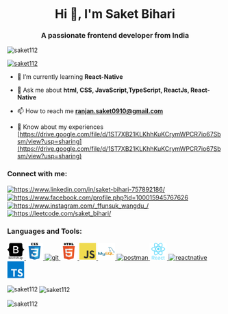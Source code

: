 <h1 align="center">Hi 👋, I'm Saket Bihari</h1>
<h3 align="center">A passionate frontend developer from India</h3>

<p align="left"> <img src="https://komarev.com/ghpvc/?username=saket112&label=Profile%20views&color=0e75b6&style=flat" alt="saket112" /> </p>

<p align="left"> <a href="https://github.com/ryo-ma/github-profile-trophy"><img src="https://github-profile-trophy.vercel.app/?username=saket112" alt="saket112" /></a> </p>

- 🌱 I’m currently learning **React-Native**

- 💬 Ask me about **html, CSS, JavaScript,TypeScript, ReactJs, React-Native**

- 📫 How to reach me **ranjan.saket0910@gmail.com**

- 📄 Know about my experiences [https://drive.google.com/file/d/1ST7XB21KLKhhKuKCrymWPCR7io67Sbsm/view?usp=sharing](https://drive.google.com/file/d/1ST7XB21KLKhhKuKCrymWPCR7io67Sbsm/view?usp=sharing)

<h3 align="left">Connect with me:</h3>
<p align="left">
<a href="https://linkedin.com/in/https://www.linkedin.com/in/saket-bihari-757892186/" target="blank"><img align="center" src="https://raw.githubusercontent.com/rahuldkjain/github-profile-readme-generator/master/src/images/icons/Social/linked-in-alt.svg" alt="https://www.linkedin.com/in/saket-bihari-757892186/" height="30" width="40" /></a>
<a href="https://fb.com/https://www.facebook.com/profile.php?id=100015945767626" target="blank"><img align="center" src="https://raw.githubusercontent.com/rahuldkjain/github-profile-readme-generator/master/src/images/icons/Social/facebook.svg" alt="https://www.facebook.com/profile.php?id=100015945767626" height="30" width="40" /></a>
<a href="https://instagram.com/https://www.instagram.com/_ffunsuk_wangdu_/" target="blank"><img align="center" src="https://raw.githubusercontent.com/rahuldkjain/github-profile-readme-generator/master/src/images/icons/Social/instagram.svg" alt="https://www.instagram.com/_ffunsuk_wangdu_/" height="30" width="40" /></a>
<a href="https://www.leetcode.com/https://leetcode.com/saket_bihari/" target="blank"><img align="center" src="https://raw.githubusercontent.com/rahuldkjain/github-profile-readme-generator/master/src/images/icons/Social/leet-code.svg" alt="https://leetcode.com/saket_bihari/" height="30" width="40" /></a>
</p>

<h3 align="left">Languages and Tools:</h3>
<p align="left"> <a href="https://getbootstrap.com" target="_blank" rel="noreferrer"> <img src="https://raw.githubusercontent.com/devicons/devicon/master/icons/bootstrap/bootstrap-plain-wordmark.svg" alt="bootstrap" width="40" height="40"/> </a> <a href="https://www.w3schools.com/css/" target="_blank" rel="noreferrer"> <img src="https://raw.githubusercontent.com/devicons/devicon/master/icons/css3/css3-original-wordmark.svg" alt="css3" width="40" height="40"/> </a> <a href="https://git-scm.com/" target="_blank" rel="noreferrer"> <img src="https://www.vectorlogo.zone/logos/git-scm/git-scm-icon.svg" alt="git" width="40" height="40"/> </a> <a href="https://www.w3.org/html/" target="_blank" rel="noreferrer"> <img src="https://raw.githubusercontent.com/devicons/devicon/master/icons/html5/html5-original-wordmark.svg" alt="html5" width="40" height="40"/> </a> <a href="https://developer.mozilla.org/en-US/docs/Web/JavaScript" target="_blank" rel="noreferrer"> <img src="https://raw.githubusercontent.com/devicons/devicon/master/icons/javascript/javascript-original.svg" alt="javascript" width="40" height="40"/> </a> <a href="https://www.mysql.com/" target="_blank" rel="noreferrer"> <img src="https://raw.githubusercontent.com/devicons/devicon/master/icons/mysql/mysql-original-wordmark.svg" alt="mysql" width="40" height="40"/> </a> <a href="https://postman.com" target="_blank" rel="noreferrer"> <img src="https://www.vectorlogo.zone/logos/getpostman/getpostman-icon.svg" alt="postman" width="40" height="40"/> </a> <a href="https://reactjs.org/" target="_blank" rel="noreferrer"> <img src="https://raw.githubusercontent.com/devicons/devicon/master/icons/react/react-original-wordmark.svg" alt="react" width="40" height="40"/> </a> <a href="https://reactnative.dev/" target="_blank" rel="noreferrer"> <img src="https://reactnative.dev/img/header_logo.svg" alt="reactnative" width="40" height="40"/> </a> <a href="https://www.typescriptlang.org/" target="_blank" rel="noreferrer"> <img src="https://raw.githubusercontent.com/devicons/devicon/master/icons/typescript/typescript-original.svg" alt="typescript" width="40" height="40"/> </a> </p>

<p><img align="left" src="https://github-readme-stats.vercel.app/api/top-langs?username=saket112&show_icons=true&locale=en&layout=compact" alt="saket112" /></p>

<p>&nbsp;<img align="center" src="https://github-readme-stats.vercel.app/api?username=saket112&show_icons=true&locale=en" alt="saket112" /></p>

<p><img align="center" src="https://github-readme-streak-stats.herokuapp.com/?user=saket112&" alt="saket112" /></p>
